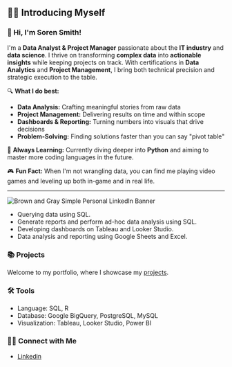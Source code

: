 ##  🙋‍♂️ Introducing Myself

### 👋 Hi, I'm Soren Smith!
I'm a **Data Analyst & Project Manager** passionate about the **IT industry** and **data science**. I thrive on transforming **complex data** into **actionable insights** while keeping projects on track. With certifications in **Data Analytics** and **Project Management**, I bring both technical precision and strategic execution to the table.

🔍 **What I do best:**
- **Data Analysis:** Crafting meaningful stories from raw data  
- **Project Management:** Delivering results on time and within scope  
- **Dashboards & Reporting:** Turning numbers into visuals that drive decisions  
- **Problem-Solving:** Finding solutions faster than you can say "pivot table"  

🚀 **Always Learning:** Currently diving deeper into **Python** and aiming to master more coding languages in the future.

🎮 **Fun Fact:** When I'm not wrangling data, you can find me playing video games and leveling up both in-game and in real life.

---
![Brown and Gray Simple Personal LinkedIn Banner](https://github.com/katiehuangx/katiehuangx/assets/81607668/bad4dc56-1211-41ed-99a7-1bccea77bd72)

- Querying data using SQL.
- Generate reports and perform ad-hoc data analysis using SQL.
- Developing dashboards on Tableau and Looker Studio.
- Data analysis and reporting using Google Sheets and Excel.

### 📚 Projects

Welcome to my portfolio, where I showcase my [projects](https://github.com/SorenSmith/Portfolio_Guide).

### 🛠️ Tools

- Language: SQL, R
- Database: Google BigQuery, PostgreSQL, MySQL
- Visualization: Tableau, Looker Studio, Power BI

### 👋🏻 Connect with Me
- [Linkedin](www.linkedin.com/in/soren-smith-8b6834280)
